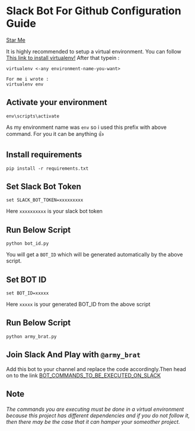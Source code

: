 # Slack Bot For Github Configuration Guide

<a class="github-button" href="https://github.com/Dhiraj240/Slack-Test" data-size="large" data-show-count="true" aria-label="Star Dhiraj240/Slack-Test on GitHub">Star Me</a>

It is highly recommended to setup a virtual environment.
You can follow [This link to install virtualenv!](https://virtualenv.pypa.io/en/latest/installation/) 
After that typein :
```
virtualenv <-any environment-name-you-want>

For me i wrote :
virtualenv env
```

## Activate your environment

```
env\scripts\activate
```
As my environment name was ```env``` so i used this prefix with above command.
For you it can be anything :+1:

## Install requirements

```
pip install -r requirements.txt
```

## Set Slack Bot Token

```
set SLACK_BOT_TOKEN=xxxxxxxxx
```
Here ```xxxxxxxxxx``` is your slack bot token

## Run Below Script 

```
python bot_id.py
```
You will get a ```BOT_ID``` which will be generated automatically by the above script.

## Set BOT ID

```
set BOT_ID=xxxxx
```
Here ```xxxxx``` is your generated BOT_ID from the above script

## Run Below Script

```
python army_brat.py
```

## Join Slack And Play with ```@army_brat``` 

Add this bot to your channel and replace the code accordingly.Then head on to the link [BOT_COMMANDS_TO_BE_EXECUTED_ON_SLACK](https://github.com/Dhiraj240/Slack-Test/blob/master/Guidelines.md)

## Note

###### The commands you are executing must be done in a virtual environment because this project has different dependencies and if you do not follow it, then there may be the case that it can hamper your someother project.